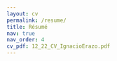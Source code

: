```yaml
---
layout: cv
permalink: /resume/
title: Résumé
nav: true
nav_order: 4
cv_pdf: 12_22_CV_IgnacioErazo.pdf
---
```

